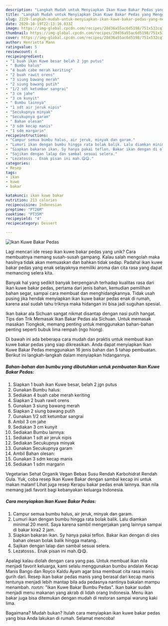 ```yaml
---
description: "Langkah Mudah untuk Menyiapkan Ikan Kuwe Bakar Pedas yang Menggugah Selera"
title: "Langkah Mudah untuk Menyiapkan Ikan Kuwe Bakar Pedas yang Menggugah Selera"
slug: 2229-langkah-mudah-untuk-menyiapkan-ikan-kuwe-bakar-pedas-yang-menggugah-selera
date: 2020-10-19T22:13:16.033Z
image: https://img-global.cpcdn.com/recipes/28d36a55ac6d5198/751x532cq70/ikan-kuwe-bakar-pedas-foto-resep-utama.jpg
thumbnail: https://img-global.cpcdn.com/recipes/28d36a55ac6d5198/751x532cq70/ikan-kuwe-bakar-pedas-foto-resep-utama.jpg
cover: https://img-global.cpcdn.com/recipes/28d36a55ac6d5198/751x532cq70/ikan-kuwe-bakar-pedas-foto-resep-utama.jpg
author: Henrietta Mann
ratingvalue: 5
reviewcount: 4
recipeingredient:
- "1 buah ikan Kuwe besar belah 2 jgn putus"
- " Bumbu halus"
- "4 buah cabe merah keriting"
- "2 buah rawit orens"
- "3 siung bawang merah"
- "2 siung bawang putih"
- "1/2 sdt ketumbar sangrai"
- "3 cm jahe"
- "3 cm kunyit"
- " Bumbu lainnya"
- "1 sdt air jeruk nipis"
- "Secukupnya minyak"
- "Secukupnya garam"
- " Bahan olesan"
- "3 sdm kecap manis"
- "1 sdm margarin"
recipeinstructions:
- "Campur semua bumbu halus, air jeruk, minyak dan garam."
- "Lumuri ikan dengan bumbu hingga rata bolak balik. Lalu diamkan minimal 20 menit. Saya karena sambil mengerjakan yang lainnya sampai di bakar kira2 2 jam."
- "Siapkan bakaran ikan. Sy hanya pakai teflon. Bakar ikan dengan di oles bahan olesan bolak balik hingga matang."
- "Sajikan dengan lalap dan sambal sesuai selera."
- "Lezatosss.. Enak pisan ini mah.😋😋."
categories:
- Resep
tags:
- ikan
- kuwe
- bakar

katakunci: ikan kuwe bakar 
nutrition: 213 calories
recipecuisine: Indonesian
preptime: "PT26M"
cooktime: "PT35M"
recipeyield: "4"
recipecategory: Dessert

---
```



![Ikan Kuwe Bakar Pedas](https://img-global.cpcdn.com/recipes/28d36a55ac6d5198/751x532cq70/ikan-kuwe-bakar-pedas-foto-resep-utama.jpg)

Lagi mencari ide resep ikan kuwe bakar pedas yang unik? Cara membuatnya memang susah-susah gampang. Kalau salah mengolah maka hasilnya tidak akan memuaskan dan bahkan tidak sedap. Padahal ikan kuwe bakar pedas yang enak selayaknya memiliki aroma dan cita rasa yang dapat memancing selera kita.

Banyak hal yang sedikit banyak berpengaruh terhadap kualitas rasa dari ikan kuwe bakar pedas, pertama dari jenis bahan, kemudian pemilihan bahan segar, sampai cara membuat dan menghidangkannya. Tidak usah pusing jika hendak menyiapkan ikan kuwe bakar pedas enak di rumah, karena asal sudah tahu triknya maka hidangan ini bisa jadi suguhan spesial.

Ikan bakar ala Sichuan sangat nikmat disantap dengan nasi putih hangat. Tips dan Trik Memasak Ikan Bakar Pedas ala Sichuan. Untuk memasak masakan Tiongkok, memang penting untuk menggunakan bahan-bahan penting seperti bubuk lima rempah (ngo hiong).


Di bawah ini ada beberapa cara mudah dan praktis untuk membuat ikan kuwe bakar pedas yang siap dikreasikan. Anda dapat menyiapkan Ikan Kuwe Bakar Pedas menggunakan 16 jenis bahan dan 5 tahap pembuatan. Berikut ini langkah-langkah dalam menyiapkan hidangannya.

<!--inarticleads1-->

##### Bahan-bahan dan bumbu yang dibutuhkan untuk pembuatan Ikan Kuwe Bakar Pedas:

1. Siapkan 1 buah ikan Kuwe besar, belah 2 jgn putus
1. Gunakan  Bumbu halus:
1. Sediakan 4 buah cabe merah keriting
1. Siapkan 2 buah rawit orens
1. Gunakan 3 siung bawang merah
1. Siapkan 2 siung bawang putih
1. Gunakan 1/2 sdt ketumbar sangrai
1. Ambil 3 cm jahe
1. Sediakan 3 cm kunyit
1. Sediakan  Bumbu lainnya:
1. Sediakan 1 sdt air jeruk nipis
1. Sediakan Secukupnya minyak
1. Gunakan Secukupnya garam
1. Ambil  Bahan olesan:
1. Gunakan 3 sdm kecap manis
1. Sediakan 1 sdm margarin


Vegetarian Sehat Organik Vegan Bebas Susu Rendah Karbohidrat Rendah Gula. Yuk, coba resep Ikan Kuwe Bakar dengan sambal kecap ini untuk makan malam! Lihat juga resep Kerapu bakar pedas enak lainnya. Ikan nila memang jadi favorit bagi kebanyakan keluarga Indonesia. 

<!--inarticleads2-->

##### Cara menyiapkan Ikan Kuwe Bakar Pedas:

1. Campur semua bumbu halus, air jeruk, minyak dan garam.
1. Lumuri ikan dengan bumbu hingga rata bolak balik. Lalu diamkan minimal 20 menit. Saya karena sambil mengerjakan yang lainnya sampai di bakar kira2 2 jam.
1. Siapkan bakaran ikan. Sy hanya pakai teflon. Bakar ikan dengan di oles bahan olesan bolak balik hingga matang.
1. Sajikan dengan lalap dan sambal sesuai selera.
1. Lezatosss.. Enak pisan ini mah.😋😋.


Apalagi kalau diolah dengan cara yang pas. Untuk membuat ikan nila menjadi favorit keluarga, kami selalu menggunakan bumbu andalan Kecap Manis Bango dan Royco Kaldu Ayam agar bisa membuat cita rasa manis gurih dari. Resep ikan bakar pedas manis yang berasal dari kecap manis tentunya menjadi lebih mantap bila ada pedasnya nantinya bakalan mampu menambah. תמונה: &#34;Ikan Kuwe Bakar Bumbu Pedas&#34;. Ikan bakar sudah menjadi menu makanan yang akrab di lidah orang Indonesia. Menu ikan bakar juga bisa ditemukan dengan mudah di restoran sampai warung kaki lima. 

Bagaimana? Mudah bukan? Itulah cara menyiapkan ikan kuwe bakar pedas yang bisa Anda lakukan di rumah. Selamat mencoba!
